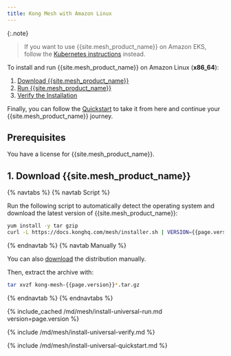 ```yaml
---
title: Kong Mesh with Amazon Linux
---
```


{:.note}
> If you want to use {{site.mesh_product_name}} on Amazon EKS, follow the
[Kubernetes instructions](/mesh/{{page.release}}/installation/kubernetes)
instead.

To install and run {{site.mesh_product_name}} on Amazon Linux (**x86_64**):

1. [Download {{site.mesh_product_name}}](#1-download-kong-mesh)
2. [Run {{site.mesh_product_name}}](#2-run-kong-mesh)
3. [Verify the Installation](#3-verify-the-installation)

Finally, you can follow the [Quickstart](#4-quickstart) to take it from here and continue your {{site.mesh_product_name}} journey.

## Prerequisites

You have a license for {{site.mesh_product_name}}.

## 1. Download {{site.mesh_product_name}}

{% navtabs %}
{% navtab Script %}

Run the following script to automatically detect the operating system and
download the latest version of {{site.mesh_product_name}}:

```sh
yum install -y tar gzip
curl -L https://docs.konghq.com/mesh/installer.sh | VERSION={{page.version}} sh -
```

{% endnavtab %}
{% navtab Manually %}

You can also [download]({{site.links.direct}}/kong-mesh-legacy/raw/names/kong-mesh-centos-amd64/versions/{{page.version}}/kong-mesh-{{page.version}}-centos-amd64.tar.gz)
the distribution manually.

Then, extract the archive with:

```sh
tar xvzf kong-mesh-{{page.version}}*.tar.gz
```
{% endnavtab %}
{% endnavtabs %}

{% include_cached /md/mesh/install-universal-run.md version=page.version %}

{% include /md/mesh/install-universal-verify.md %}

{% include /md/mesh/install-universal-quickstart.md %}
